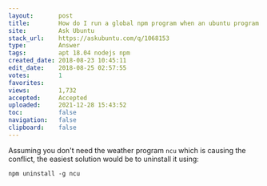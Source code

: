 ```yaml
---
layout:       post
title:        How do I run a global npm program when an ubuntu program has the same name?
site:         Ask Ubuntu
stack_url:    https://askubuntu.com/q/1068153
type:         Answer
tags:         apt 18.04 nodejs npm
created_date: 2018-08-23 10:45:11
edit_date:    2018-08-25 02:57:55
votes:        1
favorites:    
views:        1,732
accepted:     Accepted
uploaded:     2021-12-28 15:43:52
toc:          false
navigation:   false
clipboard:    false
---
```


Assuming you don't need the weather program `ncu` which is causing the conflict, the easiest solution would be to uninstall it using:

``` 
npm uninstall -g ncu

```
